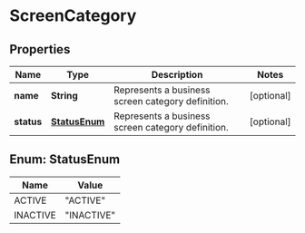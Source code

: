 
# ScreenCategory

## Properties
Name | Type | Description | Notes
------------ | ------------- | ------------- | -------------
**name** | **String** | Represents a business screen category definition. |  [optional]
**status** | [**StatusEnum**](#StatusEnum) | Represents a business screen category definition. |  [optional]


<a name="StatusEnum"></a>
## Enum: StatusEnum
Name | Value
---- | -----
ACTIVE | &quot;ACTIVE&quot;
INACTIVE | &quot;INACTIVE&quot;



